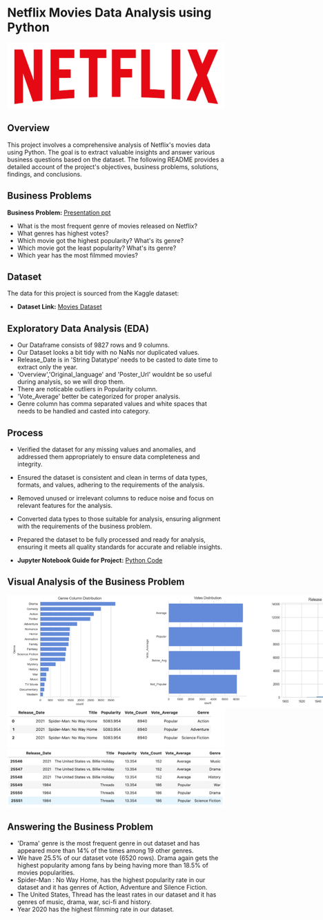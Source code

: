 # Netflix Movies Data Analysis using Python

![](https://github.com/saikarthik0/Netflix-Movie-Data-Analysis/blob/main/logo.png)

## Overview
This project involves a comprehensive analysis of Netflix's movies data using Python. The goal is to extract valuable insights and answer various business questions based on the dataset. The following README provides a detailed account of the project's objectives, business problems, solutions, findings, and conclusions.

## Business Problems
**Business Problem:** [Presentation ppt](https://github.com/saikarthik0/Netflix-Movie-Data-Analysis/blob/main/movie%20data%20analysis%20project%20ppt.pptx)

- What is the most frequent genre of movies released on Netflix?
- What genres has highest votes?
- Which movie got the highest popularity? What's its genre?
- Which movie got the least popularity? What's its genre?
- Which year has the most filmmed movies?

## Dataset

The data for this project is sourced from the Kaggle dataset:

- **Dataset Link:** [Movies Dataset](https://github.com/saikarthik0/Netflix-Movie-Data-Analysis/blob/main/mymoviedb.csv)

## Exploratory Data Analysis (EDA)

- Our Dataframe consists of 9827 rows and 9 columns.
- Our Dataset looks a bit tidy with no NaNs nor duplicated values.
- Release_Date is in 'String Datatype' needs to be casted to date time to extract only the year.
- 'Overview','Original_language' and 'Poster_Url' wouldnt be so useful during analysis, so we will drop them.
- There are noticable outliers in Popularity column.
- 'Vote_Average' better be categorized for proper analysis.
- Genre column has comma separated values and white spaces that needs to be handled and casted into category.  

## Process
- Verified the dataset for any missing values and anomalies, and addressed them appropriately to ensure data completeness and integrity.
- Ensured the dataset is consistent and clean in terms of data types, formats, and values, adhering to the requirements of the analysis.
- Removed unused or irrelevant columns to reduce noise and focus on relevant features for the analysis.
- Converted data types to those suitable for analysis, ensuring alignment with the requirements of the business problem.
- Prepared the dataset to be fully processed and ready for analysis, ensuring it meets all quality standards for accurate and reliable insights.

- **Jupyter Notebook Guide for Project:** [Python Code](https://github.com/saikarthik0/Netflix-Movie-Data-Analysis/blob/main/Netflix%20Movie%20Data%20Analysis.ipynb)

## Visual Analysis of the Business Problem

<div style="display: flex; justify-content: space-around;">
  <img src="https://github.com/saikarthik0/Netflix-Movie-Data-Analysis/blob/main/Business%20Problem%201.png" alt="Analysis for Business Problem 1" width="300"/>
  <img src="https://github.com/saikarthik0/Netflix-Movie-Data-Analysis/blob/main/Business%20Problem%202.png" alt="Analysis for Business Problem 2" width="300"/>
  <img src="https://github.com/saikarthik0/Netflix-Movie-Data-Analysis/blob/main/Business%20problem%205.png" alt="Analysis for Business Problem 5" width="300"/>
</div>
  <img src="https://github.com/saikarthik0/Netflix-Movie-Data-Analysis/blob/main/Business%20Problem%203.png" alt="Analysis for Business Problem 3" />
  <img src="https://github.com/saikarthik0/Netflix-Movie-Data-Analysis/blob/main/Business%20Problem%204.png" alt="Analysis for Business Problem 4" />

## Answering the Business Problem

- 'Drama' genre is the most frequent genre in out dataset and has appeared more than 14% of the times among 19 other genres.
- We have 25.5% of our dataset vote (6520 rows). Drama again gets the highest popularity among fans by being having more than 18.5% of movies popularities.
- Spider-Man : No Way Home, has the highest popularity rate in our dataset and it has genres of Action, Adventure and Silence Fiction.
- The United States, Thread has the least rates in our dataset and it has genres of music, drama, war, sci-fi and history.
- Year 2020 has the highest filmming rate in our dataset.

